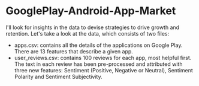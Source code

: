 # GooglePlay-Android-App-Market
I'll look for insights in the data to devise strategies to drive growth and retention.
Let's take a look at the data, which consists of two files:

- apps.csv: contains all the details of the applications on Google Play. There are 13 features that describe a given app.
- user_reviews.csv: contains 100 reviews for each app, most helpful first. The text in each review has been pre-processed and attributed with three new features: Sentiment (Positive, Negative or Neutral), Sentiment Polarity and Sentiment Subjectivity.

